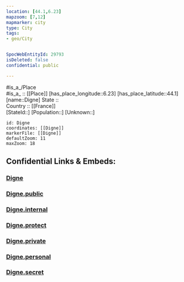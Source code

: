 ```yaml
---
location: [44.1,6.23] 
mapzoom: [7,12] 
mapmarker: city 
type: City
tags:
- geo/City


SpocWebEntityId: 29793
isDeleted: false
confidential: public

---
```

#is_a_/Place  
#is_a_ :: [[Place]] 
[has_place_longitude::6.23] 
[has_place_latitude::44.1] 
[name::Digne] 
State ::  
Country :: [[France]]  
[StateId::] 
[Population::] 
[Unknown::] 


```leaflet
id: Digne
coordinates: [[Digne]] 
markerFile: [[Digne]] 
defaultZoom: 11 
maxZoom: 18
```


## Confidential Links & Embeds: 

### [Digne](/_Standards/Earth/Continent/Europe/Europe~West/France/regions~France/Provence-Alpes-Côte_d'Azur/departments~Provence/Alpes-de-Haute-Provence/communes~Alpes-de-Haute/Digne-les-Bains/cities~Digne-les-Bains/Digne.md) 

### [Digne.public](/_public/Earth/Continent/Europe/Europe~West/France/regions~France/Provence-Alpes-Côte_d'Azur/departments~Provence/Alpes-de-Haute-Provence/communes~Alpes-de-Haute/Digne-les-Bains/cities~Digne-les-Bains/Digne.public.md) 

### [Digne.internal](/_internal/Earth/Continent/Europe/Europe~West/France/regions~France/Provence-Alpes-Côte_d'Azur/departments~Provence/Alpes-de-Haute-Provence/communes~Alpes-de-Haute/Digne-les-Bains/cities~Digne-les-Bains/Digne.internal.md) 

### [Digne.protect](/_protect/Earth/Continent/Europe/Europe~West/France/regions~France/Provence-Alpes-Côte_d'Azur/departments~Provence/Alpes-de-Haute-Provence/communes~Alpes-de-Haute/Digne-les-Bains/cities~Digne-les-Bains/Digne.protect.md) 

### [Digne.private](/_private/Earth/Continent/Europe/Europe~West/France/regions~France/Provence-Alpes-Côte_d'Azur/departments~Provence/Alpes-de-Haute-Provence/communes~Alpes-de-Haute/Digne-les-Bains/cities~Digne-les-Bains/Digne.private.md) 

### [Digne.personal](/_personal/Earth/Continent/Europe/Europe~West/France/regions~France/Provence-Alpes-Côte_d'Azur/departments~Provence/Alpes-de-Haute-Provence/communes~Alpes-de-Haute/Digne-les-Bains/cities~Digne-les-Bains/Digne.personal.md) 

### [Digne.secret](/_secret/Earth/Continent/Europe/Europe~West/France/regions~France/Provence-Alpes-Côte_d'Azur/departments~Provence/Alpes-de-Haute-Provence/communes~Alpes-de-Haute/Digne-les-Bains/cities~Digne-les-Bains/Digne.secret.md)

